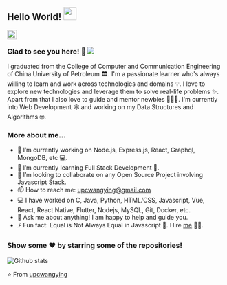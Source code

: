 ## Hello World! <img src="https://raw.githubusercontent.com/upcwangying/upcwangying/master/Hi.gif" width="30px"></h2>

<a href="https://github.com/upcwangying">
  <img align="left" alt="Pavan's Github" width="22px" src="https://cdn.jsdelivr.net/npm/simple-icons@v3/icons/github.svg" />
</a>

<br />

### Glad to see you here! 🤩 ![](https://visitor-badge.glitch.me/badge?page_id=upcwangying.upcwangying)

I graduated from the College of Computer and Communication Engineering of China University of Petroleum 🏛. I'm a passionate learner who's always willing to learn and work across technologies and domains 💡. I love to explore new technologies and leverage them to solve real-life problems ✨. Apart from that I also love to guide and mentor newbies 👨🏻‍💻. I'm currently into Web Development 🕸️ and working on my Data Structures and Algorithms 🤓.

### More about me...

- 🔭 I’m currently working on Node.js, Express.js, React, Graphql, MongoDB, etc 💻.
- 🌱 I’m currently learning Full Stack Development 🚀.
- 👯 I’m looking to collaborate on any Open Source Project involving Javascript Stack.
- 📫 How to reach me: upcwangying@gmail.com 
- 💻 I have worked on C, Java, Python, HTML/CSS, Javascript, Vue, React, React Native, Flutter, Nodejs, MySQL, Git, Docker, etc.
- 💬 Ask me about anything! I am happy to help and guide you.
- ⚡ Fun fact: Equal is Not Always Equal in Javascript 🤣. Hire [me](mailto:upcwangying@gmail.com?Subject=Hello%20Ying) 👨‍💻.

### Show some ❤️ by starring some of the repositories!

![Github stats](https://github-readme-stats.vercel.app/api?username=upcwangying&show_icons=true&hide_border=true)

⭐️ From [upcwangying](https://github.com/upcwangying)

